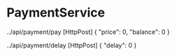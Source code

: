 # PaymentService

../api/payment/pay
[HttpPost]
{
  "price": 0,
  "balance": 0
}

../api/payment/delay
[HttpPost]
{
  "delay": 0
}
